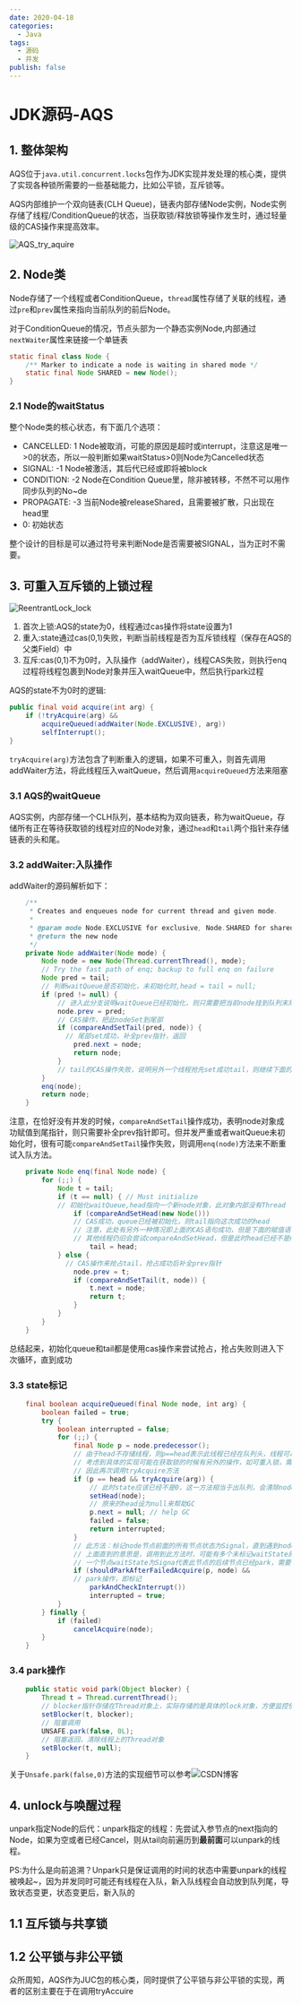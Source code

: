 ```yaml
---
date: 2020-04-18
categories:
  - Java
tags:
  - 源码
  - 并发
publish: false
---
```


# JDK源码-AQS

## 1. 整体架构

AQS位于```java.util.concurrent.locks```包作为JDK实现并发处理的核心类，提供了实现各种锁所需要的一些基础能力，比如公平锁，互斥锁等。

AQS内部维护一个双向链表(CLH Queue)，链表内部存储Node实例，Node实例存储了线程/ConditionQueue的状态，当获取锁/释放锁等操作发生时，通过轻量级的CAS操作来提高效率。

![AQS_try_aquire](https://cdn.jsdelivr.net/gh/kkyeer/picbed/AQS_try_aquire.png)

## 2. Node类

Node存储了一个线程或者ConditionQueue，```thread```属性存储了关联的线程，通过```pre```和```prev```属性来指向当前队列的前后Node。

对于ConditionQueue的情况，节点头部为一个静态实例Node,内部通过```nextWaiter```属性来链接一个单链表

```java
static final class Node {
    /** Marker to indicate a node is waiting in shared mode */
    static final Node SHARED = new Node();
}
```

### 2.1 Node的waitStatus

整个Node类的核心状态，有下面几个选项：

- CANCELLED: 1 Node被取消，可能的原因是超时或interrupt，注意这是唯一>0的状态，所以一般判断如果waitStatus>0则Node为Cancelled状态
- SIGNAL: -1 Node被激活，其后代已经或即将被block
- CONDITION: -2 Node在Condition Queue里，除非被转移，不然不可以用作同步队列的No~de
- PROPAGATE: -3 当前Node被releaseShared，且需要被扩散，只出现在head里
- 0: 初始状态

整个设计的目标是可以通过符号来判断Node是否需要被SIGNAL，当为正时不需要。

## 3. 可重入互斥锁的上锁过程

![ReentrantLock_lock](https://cdn.jsdelivr.net/gh/kkyeer/picbed/ReentrantLock_lock.svg)

1. 首次上锁:AQS的state为0，线程通过cas操作将state设置为1
2. 重入:state通过cas(0,1)失败，判断当前线程是否为互斥锁线程（保存在AQS的父类Field）中
3. 互斥:cas(0,1)不为0时，入队操作（addWaiter），线程CAS失败，则执行enq过程将线程包裹到Node对象并压入waitQueue中，然后执行park过程

AQS的state不为0时的逻辑:

```java
public final void acquire(int arg) {
    if (!tryAcquire(arg) &&
        acquireQueued(addWaiter(Node.EXCLUSIVE), arg))
        selfInterrupt();
}
```

```tryAcquire(arg)```方法包含了判断重入的逻辑，如果不可重入，则首先调用addWaiter方法，将此线程压入waitQueue，然后调用```acquireQueued```方法来阻塞

### 3.1 AQS的waitQueue

AQS实例，内部存储一个CLH队列，基本结构为双向链表，称为waitQueue，存储所有正在等待获取锁的线程对应的Node对象，通过```head```和```tail```两个指针来存储链表的头和尾。

### 3.2 addWaiter:入队操作

addWaiter的源码解析如下：

```java
    /**
     * Creates and enqueues node for current thread and given mode.
     *
     * @param mode Node.EXCLUSIVE for exclusive, Node.SHARED for shared
     * @return the new node
     */
    private Node addWaiter(Node mode) {
        Node node = new Node(Thread.currentThread(), mode);
        // Try the fast path of enq; backup to full enq on failure
        Node pred = tail;
        // 判断waitQueue是否初始化，未初始化时,head = tail = null;
        if (pred != null) {
            // 进入此分支说明waitQueue已经初始化，则只需要把当前node挂到队列末尾
            node.prev = pred;
            // CAS操作，把此nodeSet到尾部
            if (compareAndSetTail(pred, node)) {
              // 尾部set成功，补全prev指针，返回
                pred.next = node;
                return node;
            }
            // tail的CAS操作失败，说明另外一个线程抢先set成功tail，则继续下面的enq操作
        }
        enq(node);
        return node;
    }
```

注意，在恰好没有并发的时候，```compareAndSetTail```操作成功，表明node对象成功赋值到尾指针，则只需要补全prev指针即可。但并发严重或者waitQueue未初始化时，很有可能```compareAndSetTail```操作失败，则调用```enq(node)```方法来不断重试入队方法。

```java
    private Node enq(final Node node) {
        for (;;) {
            Node t = tail;
            if (t == null) { // Must initialize
            // 初始化waitQueue,head指向一个新node对象，此对象内部没有Thread
                if (compareAndSetHead(new Node()))
                // CAS成功，queue已经被初始化，则tail指向这次成功的head
                // 注意，此处有另外一种情况即上面的CAS语句成功，但是下面的赋值语句暂未执行，那么在其他线程看来，tail仍旧为null
                // 其他线程仍旧会尝试compareAndSetHead，但是此时head已经不是null了，其他线程CAS一定会失败
                    tail = head;
            } else {
              // CAS操作来抢占tail，抢占成功后补全prev指针
                node.prev = t;
                if (compareAndSetTail(t, node)) {
                    t.next = node;
                    return t;
                }
            }
        }
    }
```

总结起来，初始化queue和tail都是使用cas操作来尝试抢占，抢占失败则进入下次循环，直到成功

### 3.3 state标记

```java
    final boolean acquireQueued(final Node node, int arg) {
        boolean failed = true;
        try {
            boolean interrupted = false;
            for (;;) {
                final Node p = node.predecessor();
                // 由于head不存储线程，则p==head表示此线程已经在队列头，线程可以获取锁
                // 考虑到具体的实现可能在获取锁的时候有另外的操作，如可重入锁，需要记录当前线程，
                // 因此再次调用tryAcquire方法
                if (p == head && tryAcquire(arg)) {
                    // 此时state应该已经不是0，这一方法相当于出队列，会清除node的线程，将node变为虚节点
                    setHead(node);
                    // 原来的head设为null来帮助GC
                    p.next = null; // help GC
                    failed = false;
                    return interrupted;
                }
                // 此方法：标记node节点前面的所有节点状态为Signal，直到遇到node已经为Signal状态的节点
                // 上面直到的意思是，调用到此方法时，可能有多个未标记waitState的新node已经串在前面，因此for循环向前标记
                // 一个节点waitState为Signa代表此节点的后续节点已经park，需要唤醒
                if (shouldParkAfterFailedAcquire(p, node) &&
                // park操作，即标记
                    parkAndCheckInterrupt())
                    interrupted = true;
            }
        } finally {
            if (failed)
                cancelAcquire(node);
        }
    }
```

### 3.4 park操作

```java
    public static void park(Object blocker) {
        Thread t = Thread.currentThread();
        // blocker指针存储在Thread对象上，实际存储的是具体的lock对象，方便监控使用以及死锁时判断具体的锁对象
        setBlocker(t, blocker);
        // 阻塞调用
        UNSAFE.park(false, 0L);
        // 阻塞返回，清除线程上的Thread对象
        setBlocker(t, null);
    }
```

关于```Unsafe.park(false,0)```方法的实现细节可以参考![CSDN博客](https://blog.csdn.net/weixin_43767015/article/details/107207643)

## 4. unlock与唤醒过程

unpark指定Node的后代：unpark指定的线程：先尝试入参节点的next指向的Node，如果为空或者已经Cancel，则从tail向前遍历到**最前面**可以unpark的线程。

PS:为什么是向前追溯？Unpark只是保证调用的时间的状态中需要unpark的线程被唤起~，因为并发同时可能还有线程在入队，新入队线程会自动放到队列尾，导致状态变更，状态变更后，新入队的

## 1.1 互斥锁与共享锁

## 1.2 公平锁与非公平锁

众所周知，AQS作为JUC包的核心类，同时提供了公平锁与非公平锁的实现，两者的区别主要在于在调用tryAccuire
